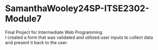 # SamanthaWooley24SP-ITSE2302-Module7
Final Project for Intermediate Web Programming <br>
I created a form that was validated and utilized user inputs to collect data and present it back to the user. 
